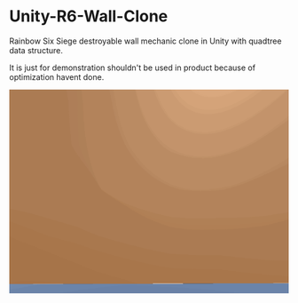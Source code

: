 # Unity-R6-Wall-Clone
Rainbow Six Siege destroyable wall mechanic clone in Unity with quadtree data structure.

It is just for demonstration shouldn't be used in product because of optimization havent done.

![Test](https://github.com/IbrahimTahaSanli/Unity-R6-Wall-Clone/blob/main/demonstration.gif)
